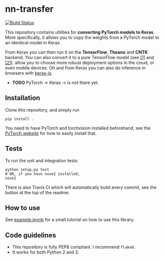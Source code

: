 # nn-transfer

[![Build Status](https://travis-ci.org/gzuidhof/nn-transfer.svg?branch=master)](https://travis-ci.org/gzuidhof/nn-transfer)

This repository contains utilities for **converting PyTorch models to Keras**. More specifically, it allows you to copy the weights from a PyTorch model to an identical model in Keras.

From Keras you can then run it on the **TensorFlow**, **Theano** and **CNTK** backend. You can also convert it to a pure TensorFlow model (see [[1]](https://github.com/amir-abdi/keras_to_tensorflow) and [[2]](https://blog.keras.io/keras-as-a-simplified-interface-to-tensorflow-tutorial.html)), allow you to choose more robust deployment options in the cloud, or even mobile devices. Oh and from Keras you can also do inference in browsers with [keras-js](https://github.com/transcranial/keras-js).

* **TODO** PyTorch -> Keras -> is not there yet.

## Installation
Clone this repository, and simply run

```
pip install .
```

You need to have PyTorch and torchvision installed beforehand, see the [PyTorch website](https://www.pytorch.org) for how to easily install that.

## Tests

To run the unit and integration tests:

```
python setup.py test
# OR, if you have nose2 installed,
nose2
```

There is also Travis CI which will automatically build every commit, see the button at the top of the readme.

## How to use

See [example.ipynb](example.ipynb) for a small tutorial on how to use this library.

## Code guidelines

* This repository is fully PEP8 compliant. I recommend `flake8`.
* It works for both Python 2 and 3.
